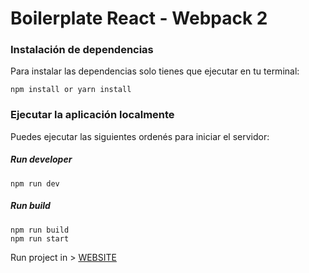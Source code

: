 # Boilerplate React - Webpack 2

### Instalación de dependencias

Para instalar las dependencias solo tienes que ejecutar en tu terminal:

    npm install or yarn install

### Ejecutar la aplicación localmente

Puedes ejecutar las siguientes ordenés para iniciar el servidor:

##### Run developer

    npm run dev

##### Run build
    npm run build
    npm run start

Run project in > [WEBSITE](http://localhost:3000)
